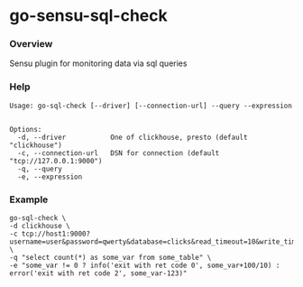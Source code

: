 # go-sensu-sql-check

### Overview

Sensu plugin for monitoring data via sql queries

### Help
```
Usage: go-sql-check [--driver] [--connection-url] --query --expression


Options:
  -d, --driver           One of clickhouse, presto (default "clickhouse")
  -c, --connection-url   DSN for connection (default "tcp://127.0.0.1:9000")
  -q, --query
  -e, --expression
```

### Example

```
go-sql-check \
-d clickhouse \
-c tcp://host1:9000?username=user&password=qwerty&database=clicks&read_timeout=10&write_timeout=20&alt_hosts=host2:9000,host3:9000 \
-q "select count(*) as some_var from some_table" \
-e "some_var != 0 ? info('exit with ret code 0', some_var+100/10) : error('exit with ret code 2', some_var-123)"
```
